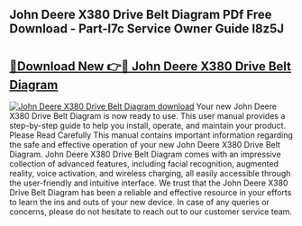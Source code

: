 ## John Deere X380 Drive Belt Diagram PDf Free Download - Part-l7c Service Owner Guide I8z5J

# <h2><a href="http://dfsqoep.blite.top/?on=John+Deere+X380+Drive+Belt+Diagram">🔗Download New 👉🔴 John Deere X380 Drive Belt Diagram</a></h2>

[![John Deere X380 Drive Belt Diagram download](https://i.imgur.com/lujVjoI.png)](http://dfsqoep.blite.top/?on=John+Deere+X380+Drive+Belt+Diagram)
Your new John Deere X380 Drive Belt Diagram is now ready to use. This user manual provides a step-by-step guide to help you install, operate, and maintain your product. Please Read Carefully This manual contains important information regarding the safe and effective operation of your new John Deere X380 Drive Belt Diagram. John Deere X380 Drive Belt Diagram comes with an impressive collection of advanced features, including facial recognition, augmented reality, voice activation, and wireless charging, all easily accessible through the user-friendly and intuitive interface. We trust that the John Deere X380 Drive Belt Diagram has been a reliable and effective resource in your efforts to learn the ins and outs of your new device. In case of any queries or concerns, please do not hesitate to reach out to our customer service team.
